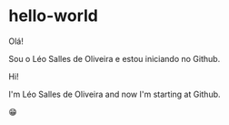 # hello-world

Olá!

Sou o Léo Salles de Oliveira e estou iniciando no Github.


Hi!

I'm Léo Salles de Oliveira and now I'm starting at Github.

😁

